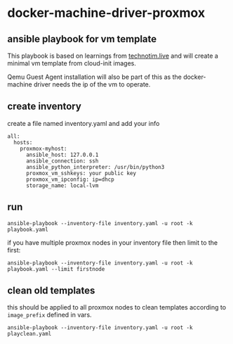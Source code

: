 # docker-machine-driver-proxmox
## ansible playbook for vm template

This playbook is based on learnings from [technotim.live](https://docs.technotim.live/posts/cloud-init-cloud-image/) and will create a minimal vm template from cloud-init images.

Qemu Guest Agent installation will also be part of this as the docker-machine driver needs the ip of the vm to operate.

## create inventory

create a file named inventory.yaml and add your info

```
all:
  hosts:
    proxmox-myhost:
      ansible_host: 127.0.0.1
      ansible_connection: ssh
      ansible_python_interpreter: /usr/bin/python3
      proxmox_vm_sshkeys: your public key
      proxmox_vm_ipconfig: ip=dhcp
      storage_name: local-lvm
```

## run 

`ansible-playbook --inventory-file inventory.yaml -u root -k playbook.yaml`

if you have multiple proxmox nodes in your inventory file then limit to the first:

`ansible-playbook --inventory-file inventory.yaml -u root -k playbook.yaml --limit firstnode`


## clean old templates

this should be applied to all proxmox nodes to clean templates according to `image_prefix` defined in vars.

`ansible-playbook --inventory-file inventory.yaml -u root -k playclean.yaml`